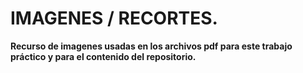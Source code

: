 # IMAGENES / RECORTES.

**Recurso de imagenes usadas en los archivos pdf para este trabajo práctico y para el contenido del repositorio.**
